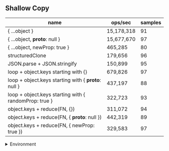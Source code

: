 ## Shallow Copy

|name|ops/sec|samples|
|-|-|-|
|{ ...object }|15,178,318|91|
|{ ...object, __proto__: null }|15,677,670|97|
|{ ...object, newProp: true }|465,285|80|
|structuredClone|179,656|96|
|JSON.parse + JSON.stringify|150,899|95|
|loop + object.keys starting with {}|679,826|97|
|loop + object.keys starting with { __proto__: null }|437,197|88|
|loop + object.keys starting with { randomProp: true }|322,723|93|
|object.keys + reduce(FN, {})|311,072|94|
|object.keys + reduce(FN, { __proto__: null })|442,319|89|
|object.keys + reduce(FN, { newProp: true })|329,583|97|


<details>
<summary>Environment</summary>

* __Machine:__ linux x64 | 2 vCPUs | 6.8GB Mem
* __Run:__ Tue Oct 24 2023 17:31:51 GMT+0000 (Coordinated Universal Time)
</details>

<!--
{"environment":{"platform":"linux","arch":"x64","cpus":2,"totalMemory":6.7597503662109375},"benchmarks":[{"name":"{ ...object }","opsSec":15178317.729433611,"samples":4},{"name":"{ ...object, __proto__: null }","opsSec":15677669.53815083,"samples":8},{"name":"{ ...object, newProp: true }","opsSec":465285.02843899664,"samples":3},{"name":"structuredClone","opsSec":179655.76568335446,"samples":5},{"name":"JSON.parse + JSON.stringify","opsSec":150898.99094325223,"samples":4},{"name":"loop + object.keys starting with {}","opsSec":679826.4686805109,"samples":9},{"name":"loop + object.keys starting with { __proto__: null }","opsSec":437196.585564622,"samples":5},{"name":"loop + object.keys starting with { randomProp: true }","opsSec":322723.29908568953,"samples":4},{"name":"object.keys + reduce(FN, {})","opsSec":311071.5201429392,"samples":5},{"name":"object.keys + reduce(FN, { __proto__: null })","opsSec":442319.38210220524,"samples":5},{"name":"object.keys + reduce(FN, { newProp: true })","opsSec":329583.4134953031,"samples":5}]}-->
